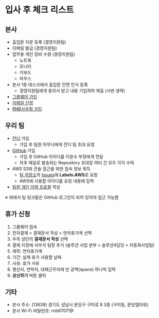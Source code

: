 # 입사 후 체크 리스트

## 본사
- 출입문 지문 등록 (경영지원팀)
- 이메일 발급 (경영지원팀)
- 업무용 개인 장비 수령 (경영지원팀)
  - 노트북
  - 모니터
  - 키보드
  - 마우스
- 본사 1층 데스크에서 출입문 안면 인식 등록
  - 경영지원팀에게 동의서 받고 내용 기입하여 제출 (사번 생략)
- [그룹웨어 가입](groupware.md)
- [이메일 신청](email.md)
- [RNB사우회 가입](cafe.md)

## 우리 팀
- [잔디](https://www.jandi.com) 가입
  - 가입 후 팀원 아무나에게 잔디 팀 초대 요청
- [GitHub](https://github.com) 가입
  - 가입 후 GitHub 아이디를 이윤수 부장에게 전달
  - 차후 메일로 발송되는 Repository 초대장 여러 건 모두 각각 수락
- AWS S3와 콘솔 접근을 위한 접속 정보 획득
  - [팀 저장소](https://github.com/rnb-rpa/Team)의 [Issues](https://github.com/rnb-rpa/Team/issues/new)에 **Labels:AWS**로 요청
  - AWS에 사용할 아이디를 요청 내용에 입력
- [팀원 개인 이력 프로필](https://github.com/rnb-rpa/Team/tree/master/profile) 작성

※ 위에서 팀 링크들은 GitHub 로그인이 되어 있어야 접근 가능함

## 휴가 신청
1. 그룹웨어 접속
1. 전자결재 > 결재문서 작성 > 연차휴가계 선택
1. 우측 상단의 **결재문서 작성** 선택
1. 결재 지정에 서우석 팀장 추가 (솔루션 사업 본부 > 솔루션4담당 > 자동화사업팀)
1. 제목: 연차휴가계
1. 기간: 실제 휴가 사용할 날짜
1. 사유: 휴가 사유
1. 행선지, 연락처, 대체근무자에 빈 공백(space) 하나씩 입력
1. **상신하기** 버튼 클릭

## 기타
* 본사 주소: (13638) 경기도 성남시 분당구 구미로 8 3층 (구미동, 분당엠타워)
* 본사 Wi-Fi 비밀번호: rnb6707!@
